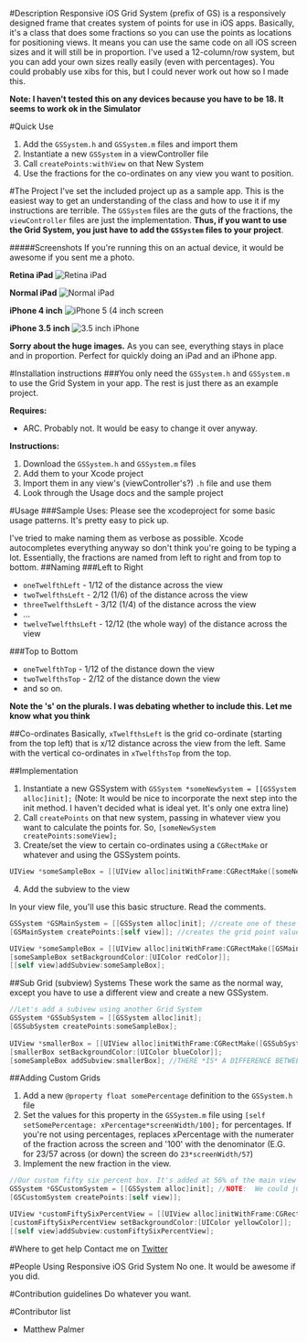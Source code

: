 #Description 
Responsive iOS Grid System (prefix of GS) is a responsively designed frame that creates system of points for use in iOS apps. Basically, it's a class that does some fractions so you can use the points as locations for positioning views. It means you can use the same code on all iOS screen sizes and it will still be in proportion. I've used a 12-column/row system, but you can add your own sizes really easily (even with percentages). You could probably use xibs for this, but I could never work out how so I made this.

__Note: I haven't tested this on any devices because you have to be 18. It seems to work ok in the Simulator__

#Quick Use
1. Add the `GSSystem.h` and `GSSystem.m` files and import them
2. Instantiate a new `GSSystem` in a viewController file
3. Call `createPoints:withView` on that New System
4. Use the fractions for the co-ordinates on any view you want to position.

#The Project
I've set the included project up as a sample app. This is the easiest way to get an understanding of the class and how to use it if my instructions are terrible. The `GSSystem` files are the guts of the fractions, the `viewController` files are just the implementation. __Thus, if you want to use the Grid System, you just have to add the `GSSystem` files to your project__.

#####Screenshots
If you're running this on an actual device, it would be awesome if you sent me a photo.

__Retina iPad__
![Retina iPad](http://d.pr/i/S9Bw+)

__Normal iPad__
![Normal iPad](http://d.pr/i/mNME+)

__iPhone 4 inch__
![iPhone 5 (4 inch screen](http://d.pr/i/DCAy+)

__iPhone 3.5 inch__
![3.5 inch iPhone](http://d.pr/i/fTMl+)

__Sorry about the huge images.__ 
As you can see, everything stays in place and in proportion. Perfect for quickly doing an iPad and an iPhone app.


#Installation instructions
###You only need the `GSSystem.h` and `GSSystem.m` to use the Grid System in your app. The rest is just there as an example project.

 __Requires:__

- ARC. Probably not. It would be easy to change it over anyway.

__Instructions:__

1. Download the `GSSystem.h` and `GSSystem.m` files
2. Add them to your Xcode project
3. Import them in any view's (viewController's?) `.h` file and use them
4. Look through the Usage docs and the sample project

#Usage
###Sample Uses: Please see the xcodeproject for some basic usage patterns. It's pretty easy to pick up.


I've tried to make naming them as verbose as possible. Xcode autocompletes everything anyway so don't think you're going to be typing a lot.
Essentially, the fractions are named from left to right and from top to bottom.
##Naming
###Left to Right
- `oneTwelfthLeft` - 1/12 of the distance across the view
- `twoTwelfthsLeft` - 2/12 (1/6) of the distance across the view
- `threeTwelfthsLeft` - 3/12 (1/4) of the distance across the view
- …
- `twelveTwelfthsLeft` - 12/12 (the whole way) of the distance across the view

###Top to Bottom
- `oneTwelfthTop` - 1/12 of the distance down the view
- `twoTwelfthsTop` - 2/12 of the distance down the view
- and so on.

__Note the 's' on the plurals. I was debating whether to include this. Let me know what you think__

##Co-ordinates
Basically, `xTwelfthsLeft` is the grid co-ordinate (starting from the top left) that is x/12 distance across the view from the left. Same with the vertical co-ordinates in `xTwelfthsTop` from the top.

##Implementation
1. Instantiate a new GSSystem with `GSSystem *someNewSystem = [[GSSystem alloc]init];`
(Note: It would be nice to incorporate the next step into the init method. I haven't decided what is ideal yet. It's only one extra line)
2. Call `createPoints` on that new system, passing in whatever view you want to calculate the points for. So, `[someNewSystem createPoints:someView];`
3. Create/set the view to certain co-ordinates using a `CGRectMake` or whatever and using the GSSystem points. 

``` objective-c
UIView *someSampleBox = [[UIView alloc]initWithFrame:CGRectMake([someNewSystem oneTwelfthLeft], [someNewSystem oneTwelfthTop], [someNewSystem tenTwelfthsLeft], [someNewSystem tenTwelfthsTop])];
```

4. Add the subview to the view

In your view file, you'll use this basic structure. Read the comments.

``` objective-c
GSSystem *GSMainSystem = [[GSSystem alloc]init]; //create one of these for each view you want to use the grid system on.
[GSMainSystem createPoints:[self view]]; //creates the grid point values. [self view] is the view to use to calculate points for our fractions. EG tenTwelfthsLeft will be 10/12 across on the [self view] view

UIView *someSampleBox = [[UIView alloc]initWithFrame:CGRectMake([GSMainSystem oneTwelfthLeft], [GSMainSystem oneTwelfthTop], [GSMainSystem tenTwelfthsLeft], [GSMainSystem tenTwelfthsTop])];
[someSampleBox setBackgroundColor:[UIColor redColor]];
[[self view]addSubview:someSampleBox];
```

##Sub Grid (subview) Systems
These work the same as the normal way, except you have to use a different view and create a new GSSystem.

``` objective-c
//Let's add a subivew using another Grid System
GSSystem *GSSubSystem = [[GSSystem alloc]init];
[GSSubSystem createPoints:someSampleBox];
    
UIView *smallerBox = [[UIView alloc]initWithFrame:CGRectMake([GSSubSystem twoTwelfthsLeft], [GSSubSystem oneTwelfthTop], [GSSubSystem eightTwelfthsLeft], [GSSubSystem twoTwelfthsTop])];
[smallerBox setBackgroundColor:[UIColor blueColor]];
[someSampleBox addSubview:smallerBox]; //THERE *IS* A DIFFERENCE BETWEEN THIS AND [[self view] addSubview:smallerBox] 
```

##Adding Custom Grids
1. Add a new `@property float somePercentage` definition to the `GSSystem.h` file
2. Set the values for this property in the `GSSystem.m` file using `[self setSomePercentage: xPercentage*screenWidth/100];` for percentages. If you're not using percentages, replaces xPercentage with the numerater of the fraction across the screen and '100' with the denominator (E.G. for 23/57 across (or down) the screen do `23*screenWidth/57`)
3. Implement the new fraction in the view.

``` objective-c
//Our custom fifty six percent box. It's added at 56% of the main view
GSSystem *GSCustomSystem = [[GSSystem alloc]init]; //NOTE: 	We could just use one of the above ones. But whatever. 
[GSCustomSystem createPoints:[self view]];

UIView *customFiftySixPercentView = [[UIView alloc]initWithFrame:CGRectMake([GSCustomSystem fiftySixPercentLeft], [GSMainSystem elevenTwelfthsTop], [GSMainSystem fourTwelfthsLeft], [GSMainSystem oneTwelfthTop])];
[customFiftySixPercentView setBackgroundColor:[UIColor yellowColor]];
[[self view]addSubview:customFiftySixPercentView];
```

#Where to get help 
Contact me on [Twitter](http://twitter.com/p_almer)

#People Using Responsive iOS Grid System
No one. It would be awesome if you did.

#Contribution guidelines 
Do whatever you want.

#Contributor list 
- Matthew Palmer






